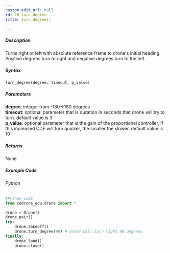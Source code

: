 ```yaml
---
custom_edit_url: null
id: 20-turn_degree
title: turn_degree()

---
```


##### Description

Turns right or left with absolute reference frame to drone's initial heading. Positive degrees turn to right and negative degrees turn to the left.


##### Syntax
```turn_degree(degree, timeout, p_value)```

##### Parameters
**degree**: integer from -180->180 degrees <br /> 
**timeout**: optional parameter that is duration in seconds that drone will try to turn. default value is 3 <br /> 
**p_value**: optional parameter that is the gain of the proportional controller, if this increased CDE will turn quicker, the smaller the slower. default value is 10 <br /> 

##### Returns

None

##### Example Code
###### Python
```python
#Python code
from codrone_edu.drone import *

drone = Drone()
drone.pair()
try:
    drone.takeoff()
    drone.turn_degree(90) # drone will turn right 90 degrees
finally:
    drone.land()
    drone.close()
```